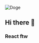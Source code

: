 
![Doge](https://media.giphy.com/media/nlmwU1uZgFGdq/giphy.gif)

## Hi there 🤠

### React ftw

<!--
**patrykszwed/patrykszwed** is a ✨ _special_ ✨ repository because its `README.md` (this file) appears on your GitHub profile.

Here are some ideas to get you started:

- 🔭 I’m currently working on ...
- 🌱 I’m currently learning ...
- 👯 I’m looking to collaborate on ...
- 🤔 I’m looking for help with ...
- 💬 Ask me about ...
- 📫 How to reach me: ...
- 😄 Pronouns: ...
- ⚡ Fun fact: ...
-->
